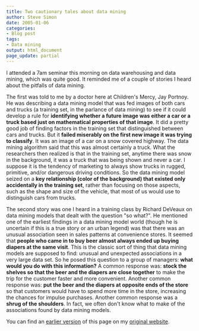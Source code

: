 ```yaml
---
title: Two cautionary tales about data mining
author: Steve Simon
date: 2005-01-06
categories:
- Blog post
tags:
- Data mining
output: html_document
page_update: partial
---
```


I attended a 7am seminar this morning on data warehousing and data mining, which was quite good. It reminded me of a couple of stories I heard about the pitfalls of data mining.

The first was told to me by a doctor here at Children's Mercy, Jay Portnoy. He was describing a data mining model that was fed images of both cars and trucks (a training set, in the parlance of data mining) to see if it could develop a rule for **identifying whether a future image was either a car or a truck based just on mathematical properties of that image**. It did a pretty good job of finding factors in the training set that distinguished between cars and trucks. But it **failed miserably on the first new image it was trying to classify**. It was an image of a car on a snow covered highway. The data mining algorithm said that this was almost certainly a truck. What the researchers then realized is that in the training set, anytime there was snow in the background, it was a truck that was being shown and never a car. I suppose it is the tendency of marketing to always show trucks in rugged, primitive, and/or dangerous driving conditions. So the data mining model seized on a **key relationship (color of the background) that existed only accidentally in the training set**, rather than focusing on those aspects, such as the shape and size of the vehicle, that most of us would use to distinguish cars from trucks.

The second story was one I heard in a training class by Richard DeVeaux on data mining models that dealt with the question "so what?". He mentioned one of the earliest findings in a data mining model world (though he is uncertain if this is a true story or an urban legend) was that there was an unusual association seen in sales patterns at convenience stores. It seemed that **people who came in to buy beer almost always ended up buying diapers at the same visit**. This is the classic sort of thing that data mining models are supposed to find: unusual and unexpected associations in a very large data set. So he posed this question to a group of managers: **what would you do with this information?** A common response was: **stock the shelves so that the beer and the diapers are close together** to make the trip for the customer faster and more convenient. Another common response was: **put the beer and the diapers at opposite ends of the store** so that customers would have to spend more time in the store, increasing the chances for impulse purchases. Another common response was a **shrug of the shoulders**. In fact, we often don't know what to make of the associations found by data mining models.

You can find an [earlier version][sim1] of this page on my [original website][sim2].


[sim1]: http://www.pmean.com/05/DataMining.html
[sim2]: http://www.pmean.com/original_site.html
